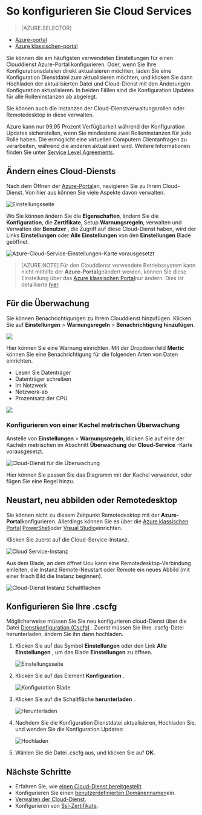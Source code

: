 <properties 
    pageTitle="So konfigurieren Sie einen Clouddienst (Portal) | Microsoft Azure" 
    description="Informationen Sie zum Azure Cloud Services konfigurieren. Erfahren Sie, aktualisieren die Konfiguration der Cloud-Dienst und Remotezugriff auf Rolleninstanzen konfigurieren. In diesen Beispielen wird das Azure-Portal." 
    services="cloud-services" 
    documentationCenter="" 
    authors="Thraka" 
    manager="timlt" 
    editor=""/>

<tags 
    ms.service="cloud-services" 
    ms.workload="tbd" 
    ms.tgt_pltfrm="na" 
    ms.devlang="na" 
    ms.topic="article" 
    ms.date="10/11/2016"
    ms.author="adegeo"/>

# <a name="how-to-configure-cloud-services"></a>So konfigurieren Sie Cloud Services

> [AZURE.SELECTOR]
- [Azure-portal](cloud-services-how-to-configure-portal.md)
- [Azure klassischen-portal](cloud-services-how-to-configure.md)

Sie können die am häufigsten verwendeten Einstellungen für einen Clouddienst Azure-Portal konfigurieren. Oder, wenn Sie Ihre Konfigurationsdateien direkt aktualisieren möchten, laden Sie eine Konfiguration Dienstdatei zum aktualisieren möchten, und klicken Sie dann Hochladen der aktualisierten Datei und Cloud-Dienst mit den Änderungen Konfiguration aktualisieren. In beiden Fällen sind die Konfiguration Updates für alle Rolleninstanzen ab abgelegt.

Sie können auch die Instanzen der Cloud-Dienstverwaltungsrollen oder Remotedesktop in diese verwalten.

Azure kann nur 99,95 Prozent Verfügbarkeit während der Konfiguration Updates sicherstellen, wenn Sie mindestens zwei Rolleninstanzen für jede Rolle haben. Die ermöglicht eine virtuellen Computern Clientanfragen zu verarbeiten, während die anderen aktualisiert wird. Weitere Informationen finden Sie unter [Service Level Agreements](https://azure.microsoft.com/support/legal/sla/).

## <a name="change-a-cloud-service"></a>Ändern eines Cloud-Diensts

Nach dem Öffnen der [Azure-Portal](https://portal.azure.com/)an, navigieren Sie zu Ihrem Cloud-Dienst. Von hier aus können Sie viele Aspekte davon verwalten. 

![Einstellungsseite](./media/cloud-services-how-to-configure-portal/cloud-service.png)

Wo Sie können ändern Sie die **Eigenschaften**, ändern Sie die **Konfiguration**, die **Zertifikate**, Setup **Warnungsregeln**, verwalten und Verwalten der **Benutzer** , die Zugriff auf diese Cloud-Dienst haben, wird der Links **Einstellungen** oder **Alle Einstellungen** von den **Einstellungen** Blade geöffnet.

![Azure-Cloud-Service-Einstellungen-Karte vorausgesetzt](./media/cloud-services-how-to-configure-portal/cs-settings-blade.png)

>[AZURE.NOTE]
>Für den Clouddienst verwendete Betriebssystem kann nicht mithilfe der **Azure-Portal**geändert werden, können Sie diese Einstellung über das [Azure klassischen Portal](http://manage.windowsazure.com/)nur ändern. Dies ist detaillierte [hier](cloud-services-how-to-configure.md#update-a-cloud-service-configuration-file).

## <a name="monitoring"></a>Für die Überwachung

Sie können Benachrichtigungen zu Ihrem Clouddienst hinzufügen. Klicken Sie auf **Einstellungen** > **Warnungsregeln** > **Benachrichtigung hinzufügen**. 

![](./media/cloud-services-how-to-configure-portal/cs-alerts.png)

Hier können Sie eine Warnung einrichten. Mit der Dropdownfeld **Mertic** können Sie eine Benachrichtigung für die folgenden Arten von Daten einrichten.

- Lesen Sie Datenträger
- Datenträger schreiben
- Im Netzwerk
- Netzwerk-ab
- Prozentsatz der CPU 

![](./media/cloud-services-how-to-configure-portal/cs-alert-item.png)

### <a name="configure-monitoring-from-a-metric-tile"></a>Konfigurieren von einer Kachel metrischen Überwachung

Anstelle von **Einstellungen** > **Warnungsregeln**, klicken Sie auf eine der Kacheln metrischen im Abschnitt **Überwachung** der **Cloud-Service** -Karte vorausgesetzt.

![Cloud-Dienst für die Überwachung](./media/cloud-services-how-to-configure-portal/cs-monitoring.png)

Hier können Sie passen Sie das Diagramm mit der Kachel verwendet, oder fügen Sie eine Regel hinzu.


## <a name="reboot-reimage-or-remote-desktop"></a>Neustart, neu abbilden oder Remotedesktop

Sie können nicht zu diesem Zeitpunkt Remotedesktop mit der **Azure-Portal**konfigurieren. Allerdings können Sie es über die [Azure klassischen Portal](cloud-services-role-enable-remote-desktop.md) [PowerShell](cloud-services-role-enable-remote-desktop-powershell.md)oder [Visual Studio](../vs-azure-tools-remote-desktop-roles.md)einrichten. 

Klicken Sie zuerst auf die Cloud-Service-Instanz.

![Cloud Service-Instanz](./media/cloud-services-how-to-configure-portal/cs-instance.png)

Aus dem Blade, an dem öffnet Uou kann eine Remotedesktop-Verbindung einleiten, die Instanz Remote-Neustart oder Remote ein neues Abbild (mit einer frisch Bild die Instanz beginnen).

![Cloud-Dienst Instanz Schaltflächen](./media/cloud-services-how-to-configure-portal/cs-instance-buttons.png)



## <a name="reconfigure-your-cscfg"></a>Konfigurieren Sie Ihre .cscfg

Möglicherweise müssen Sie Sie neu konfigurieren cloud-Dienst über die Datei [Dienstkonfiguration (Cscfg)](cloud-services-model-and-package.md#cscfg) . Zuerst müssen Sie Ihre .cscfg-Datei herunterladen, ändern Sie ihn dann hochladen.

1. Klicken Sie auf das Symbol **Einstellungen** oder den Link **Alle Einstellungen** , um das Blade **Einstellungen** zu öffnen.

    ![Einstellungsseite](./media/cloud-services-how-to-configure-portal/cloud-service.png)

2. Klicken Sie auf das Element **Konfiguration** .

    ![Konfiguration Blade](./media/cloud-services-how-to-configure-portal/cs-settings-config.png)

3. Klicken Sie auf die Schaltfläche **herunterladen** .

    ![Herunterladen](./media/cloud-services-how-to-configure-portal/cs-settings-config-panel-download.png)

4. Nachdem Sie die Konfiguration Dienstdatei aktualisieren, Hochladen Sie, und wenden Sie die Konfiguration Updates:

    ![Hochladen](./media/cloud-services-how-to-configure-portal/cs-settings-config-panel-upload.png) 
    
5. Wählen Sie die Datei .cscfg aus, und klicken Sie auf **OK**.

            
## <a name="next-steps"></a>Nächste Schritte

* Erfahren Sie, wie [einen Cloud-Dienst bereitgestellt](cloud-services-how-to-create-deploy-portal.md).
* Konfigurieren Sie einen [benutzerdefinierten Domänennamen](cloud-services-custom-domain-name-portal.md)ein.
* [Verwalten der Cloud-Dienst](cloud-services-how-to-manage-portal.md).
* Konfigurieren von [Ssl-Zertifikate](cloud-services-configure-ssl-certificate-portal.md).